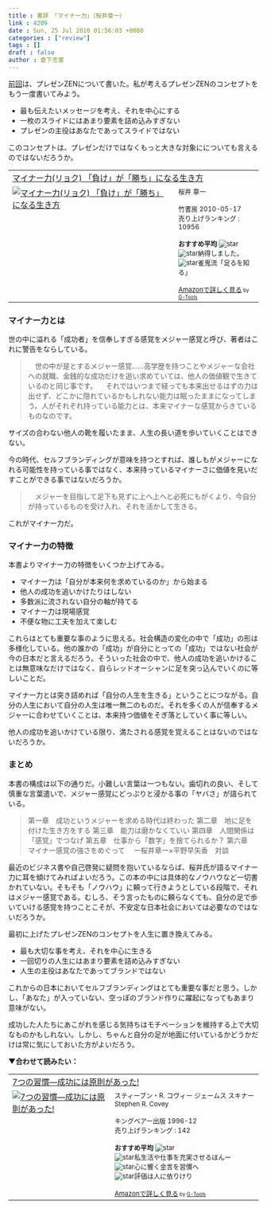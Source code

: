 ```yaml
---
title : 書評　「マイナー力」（桜井章一）
link : 4209
date : Sun, 25 Jul 2010 01:56:03 +0000
categories : ["review"]
tags : []
draft : false
author : 倉下忠憲
---
```


<a href="https://rashita.net/blog/?p=4200">前回</a>は、プレゼンZENについて書いた。私が考えるプレゼンZENのコンセプトをもう一度書いてみよう。

<ul>
	<li>最も伝えたいメッセージを考え、それを中心にする</li>
	<li>一枚のスライドにはあまり要素を詰め込みすぎない</li>
	<li>プレゼンの主役はあなたであってスライドではない</li>
</ul>



このコンセプトは、プレゼンだけではなくもっと大きな対象にについても言えるのではないだろうか。

<table  border="0" cellpadding="5"><tr><td colspan="2"><a href="http://www.amazon.jp/%E3%83%9E%E3%82%A4%E3%83%8A%E3%83%BC%E5%8A%9B-%E3%83%AA%E3%83%A7%E3%82%AF-%E3%80%8C%E8%B2%A0%E3%81%91%E3%80%8D%E3%81%8C%E3%80%8C%E5%8B%9D%E3%81%A1%E3%80%8D%E3%81%AB%E3%81%AA%E3%82%8B%E7%94%9F%E3%81%8D%E6%96%B9-%E6%A1%9C%E4%BA%95-%E7%AB%A0%E4%B8%80/dp/481244182X%3FSubscriptionId%3D15SMZCTB9V8NGR2TW082%26tag%3Drashita1000-22%26linkCode%3Dxm2%26camp%3D2025%26creative%3D165953%26creativeASIN%3D481244182X" target="_top">マイナー力(リョク) 「負け」が「勝ち」になる生き方</a><img src="http://www.assoc-amazon.jp/e/ir?t=rashita1000-22&l=ur2&o=9" width="1" height="1" style="border: none;" alt="" /></td></tr><tr><td valign="top"><a href="http://www.amazon.jp/%E3%83%9E%E3%82%A4%E3%83%8A%E3%83%BC%E5%8A%9B-%E3%83%AA%E3%83%A7%E3%82%AF-%E3%80%8C%E8%B2%A0%E3%81%91%E3%80%8D%E3%81%8C%E3%80%8C%E5%8B%9D%E3%81%A1%E3%80%8D%E3%81%AB%E3%81%AA%E3%82%8B%E7%94%9F%E3%81%8D%E6%96%B9-%E6%A1%9C%E4%BA%95-%E7%AB%A0%E4%B8%80/dp/481244182X%3FSubscriptionId%3D15SMZCTB9V8NGR2TW082%26tag%3Drashita1000-22%26linkCode%3Dxm2%26camp%3D2025%26creative%3D165953%26creativeASIN%3D481244182X" target="_top"><img src="http://ecx.images-amazon.com/images/I/41o-feeSTWL._SL160_.jpg" border="0" alt="マイナー力(リョク) 「負け」が「勝ち」になる生き方" /></a></td><td valign="top"><font size="-1">桜井 章一 <br /><br />竹書房  2010-05-17<br />売り上げランキング : 10956<br /><br /><strong>おすすめ平均  </strong><img src="http://g-images.amazon.com/images/G/01/detail/stars-4-5.gif" alt="star" /><br /><img src="http://g-images.amazon.com/images/G/01/detail/stars-5-0.gif" alt="star" />納得しました。<br /><img src="http://g-images.amazon.com/images/G/01/detail/stars-4-0.gif" alt="star" />雀鬼流「足るを知る」<br /><br /><a href="http://www.amazon.jp/%E3%83%9E%E3%82%A4%E3%83%8A%E3%83%BC%E5%8A%9B-%E3%83%AA%E3%83%A7%E3%82%AF-%E3%80%8C%E8%B2%A0%E3%81%91%E3%80%8D%E3%81%8C%E3%80%8C%E5%8B%9D%E3%81%A1%E3%80%8D%E3%81%AB%E3%81%AA%E3%82%8B%E7%94%9F%E3%81%8D%E6%96%B9-%E6%A1%9C%E4%BA%95-%E7%AB%A0%E4%B8%80/dp/481244182X%3FSubscriptionId%3D15SMZCTB9V8NGR2TW082%26tag%3Drashita1000-22%26linkCode%3Dxm2%26camp%3D2025%26creative%3D165953%26creativeASIN%3D481244182X" target="_top">Amazonで詳しく見る</a></font><font size="-2"> by <a href="http://www.goodpic.com/mt/aws/index.html" >G-Tools</a></font></td></tr></table>


<h3>マイナー力とは</h3>
世の中に溢れる「成功者」を信奉しすぎる感覚をメジャー感覚と呼び、著者はこれに警告をならしている。
<blockquote>
　世の中が是とするメジャー感覚……高学歴を持つことやメジャーな会社への就職、金銭的な成功だけを追い求めていては、他人の価値観で生きているのと同じ事です。
　それではいつまで経っても本来出せるはずの力は出せず、どこかに隠れているかもしれない能力は眠ったままになってしまう。人がそれぞれ持っている能力とは、本来マイナーな感覚からきているものなのです。
</blockquote>

サイズの合わない他人の靴を履いたまま、人生の長い道を歩いていくことはできない。

今の時代、セルフブランディングが意味を持つとすれば、誰しもがメジャーになれる可能性を持っている事ではなく、本来持っているマイナーさに価値を見いだすことができる事ではないだろうか。

<blockquote>
　メジャーを目指して足下も見ずに上へ上へと必死にもがくより、今自分が持っているものを受け入れ、それを活かして生きる。
</blockquote>

これがマイナー力だ。
<h3>マイナー力の特徴</h3>
本書よりマイナー力の特徴をいくつか上げてみる。

<ul>
	<li>マイナー力は「自分が本来何を求めているのか」から始まる</li>
	<li>他人の成功を追いかけたりはしない</li>
	<li>多数派に流されない自分の軸が持てる</li>
	<li>マイナー力は現場感覚</li>
	<li>不便な物に工夫を加えて楽しむ</li>
</ul>



これらはとても重要な事のように思える。社会構造の変化の中で「成功」の形は多様化している。他の誰かの「成功」が自分にとっての「成功」ではない社会が今の日本だと言えるだろう。そういった社会の中で、他人の成功を追いかけることは無意味なだけではなく、自らレッドオーシャンに足を突っ込んでいくのに等しいことだ。

マイナー力とは突き詰めれば「自分の人生を生きる」ということにつながる。自分の人生において自分の人生は唯一無二のものだ。それを多くの人が信奉するメジャーに合わせていくことは、本来持つ価値をそぎ落としていく事に等しい。

他人の成功を追いかけている限り、満たされる感覚を覚えることはないのではないだろうか。
<h3>まとめ</h3>
本書の構成は以下の通りだ。小難しい言葉は一つもない。歯切れの良い、そして慎重な言葉遣いで、メジャー感覚にどっぷりと浸かる事の「ヤバさ」が語られている。

<blockquote>
第一章　成功というメジャーを求める時代は終わった
第二章　地に足を付けた生き方をする
第三章　能力は磨かなくていい
第四章　人間関係は「感覚」でつなげ
第五章　仕事から「数字」を捨てられるか？
第六章　マイナー感覚の強さをめぐって
　ー桜井章一×平野早矢香　対談
</blockquote>

最近のビジネス書や自己啓発に疑問を抱いているならば、桜井氏が語るマイナー力に耳を傾けてみればよいだろう。この本の中には具体的なノウハウなど一切書かれていない。そもそも「ノウハウ」に頼って行きようとしている段階で、それはメジャー感覚である。むしろ、そう言ったものに頼らなくても、自分の足で歩いていける感覚を持つことこそが、不安定な日本社会においては必要なのではないだろうか。

最初に上げたプレゼンZENのコンセプトを人生に置き換えてみる。
<ul>
	<li>最も大切な事を考え、それを中心に生きる</li>
	<li>一回切りの人生にはあまり要素を詰め込みすぎない</li>
	<li>人生の主役はあなたであってブランドではない</li>
</ul>


これからの日本においてセルフブランディングはとても重要な事だと思う。しかし、「あなた」が入っていない、空っぽのブランド作りに躍起になってもあまり意味がない。

成功した人たちにあこがれを感じる気持ちはモチベーションを維持する上で大切なものかもしれない。しかし、ちゃんと自分の足が地面に付いているかどうかだけは常に気にしておいた方がよいだろう。

<strong>▼合わせて読みたい：</strong>
<table  border="0" cellpadding="5"><tr><td colspan="2"><a href="http://www.amazon.jp/7%E3%81%A4%E3%81%AE%E7%BF%92%E6%85%A3%E2%80%95%E6%88%90%E5%8A%9F%E3%81%AB%E3%81%AF%E5%8E%9F%E5%89%87%E3%81%8C%E3%81%82%E3%81%A3%E3%81%9F-%E3%82%B9%E3%83%86%E3%82%A3%E3%83%BC%E3%83%96%E3%83%B3%E3%83%BBR-%E3%82%B3%E3%83%B4%E3%82%A3%E3%83%BC/dp/4906638015%3FSubscriptionId%3D15SMZCTB9V8NGR2TW082%26tag%3Drashita1000-22%26linkCode%3Dxm2%26camp%3D2025%26creative%3D165953%26creativeASIN%3D4906638015" target="_top">7つの習慣―成功には原則があった!</a><img src="http://www.assoc-amazon.jp/e/ir?t=rashita1000-22&l=ur2&o=9" width="1" height="1" style="border: none;" alt="" /></td></tr><tr><td valign="top"><a href="http://www.amazon.jp/7%E3%81%A4%E3%81%AE%E7%BF%92%E6%85%A3%E2%80%95%E6%88%90%E5%8A%9F%E3%81%AB%E3%81%AF%E5%8E%9F%E5%89%87%E3%81%8C%E3%81%82%E3%81%A3%E3%81%9F-%E3%82%B9%E3%83%86%E3%82%A3%E3%83%BC%E3%83%96%E3%83%B3%E3%83%BBR-%E3%82%B3%E3%83%B4%E3%82%A3%E3%83%BC/dp/4906638015%3FSubscriptionId%3D15SMZCTB9V8NGR2TW082%26tag%3Drashita1000-22%26linkCode%3Dxm2%26camp%3D2025%26creative%3D165953%26creativeASIN%3D4906638015" target="_top"><img src="http://ecx.images-amazon.com/images/I/51JHD9GEK0L._SL160_.jpg" border="0" alt="7つの習慣―成功には原則があった!" /></a></td><td valign="top"><font size="-1">スティーブン・R. コヴィー ジェームス スキナー Stephen R. Covey <br /><br />キングベアー出版  1996-12<br />売り上げランキング : 142<br /><br /><strong>おすすめ平均  </strong><img src="http://g-images.amazon.com/images/G/01/detail/stars-4-5.gif" alt="star" /><br /><img src="http://g-images.amazon.com/images/G/01/detail/stars-5-0.gif" alt="star" />私生活や仕事を充実させるほんー<br /><img src="http://g-images.amazon.com/images/G/01/detail/stars-5-0.gif" alt="star" />心に響く金言を習慣へ<br /><img src="http://g-images.amazon.com/images/G/01/detail/stars-2-0.gif" alt="star" />評価は人に依りけり<br /><br /><a href="http://www.amazon.jp/7%E3%81%A4%E3%81%AE%E7%BF%92%E6%85%A3%E2%80%95%E6%88%90%E5%8A%9F%E3%81%AB%E3%81%AF%E5%8E%9F%E5%89%87%E3%81%8C%E3%81%82%E3%81%A3%E3%81%9F-%E3%82%B9%E3%83%86%E3%82%A3%E3%83%BC%E3%83%96%E3%83%B3%E3%83%BBR-%E3%82%B3%E3%83%B4%E3%82%A3%E3%83%BC/dp/4906638015%3FSubscriptionId%3D15SMZCTB9V8NGR2TW082%26tag%3Drashita1000-22%26linkCode%3Dxm2%26camp%3D2025%26creative%3D165953%26creativeASIN%3D4906638015" target="_top">Amazonで詳しく見る</a></font><font size="-2"> by <a href="http://www.goodpic.com/mt/aws/index.html" >G-Tools</a></font></td></tr></table>
